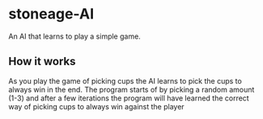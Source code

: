 # stoneage-AI
 An AI that learns to play a simple game.

## How it works
 As you play the game of picking cups the AI learns to pick the cups to always win in the end. The program starts of by picking a random amount (1-3) and after a few iterations the program will have learned the correct way of picking cups to always win against the player  
